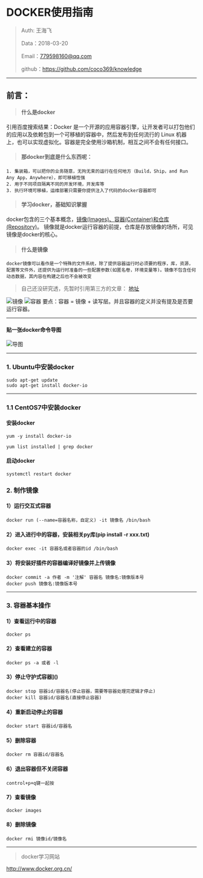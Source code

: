 
# DOCKER使用指南

>Auth: 王海飞
>
>Data：2018-03-20
>
>Email：779598160@qq.com
>
>github：https://github.com/coco369/knowledge
>
>

---

## 前言： 

> #### 什么是docker

引用百度搜索结果：Docker 是一个开源的应用容器引擎，让开发者可以打包他们的应用以及依赖包到一个可移植的容器中，然后发布到任何流行的 Linux 机器上，也可以实现虚拟化。容器是完全使用沙箱机制，相互之间不会有任何接口。

>#### 那docker到底是什么东西呢：

```
1. 集装箱，可以把你的业务随意，无拘无束的运行在任何地方（Build，Ship，and Run Any App，Anywhere），即可移植性强
2. 用于不同项目隔离不同的开发环境，开发库等
3. 执行环境可移植，运维部署只需要你提供注入了代码的docker容器即可
```


>####  学习docker，基础知识掌握

docker包含的三个基本概念，<u>镜像(Images)、容器(Container)和仓库(Repository)</u>。 
镜像就是docker运行容器的前提，仓库是存放镜像的场所，可见镜像是docker的核心。

>#### 什么是镜像

```
docker镜像可以看作是一个特殊的文件系统，除了提供容器运行时必须要的程序，库，资源，配置等文件外，还提供为运行时准备的一些配置参数(如匿名卷，环境变量等)。镜像不包含任何动态数据，其内容在构建之后也不会被改变
```

>自己还没研究透，先暂时引用第三方的文章： [地址](http://dockone.io/article/783)

![镜像](images/docker-images.png)
![容器](images/docker-container.png)
要点：容器 = 镜像 + 读写层。并且容器的定义并没有提及是否要运行容器。

***

#### 贴一张docker命令导图
![导图](images/docker-command.jpg)

***
### 1. Ubuntu中安装docker

```
sudo apt-get update 
sudo apt-get install docker-io
```
***
### 1.1 CentOS7中安装docker

#### 安装docker

```
yum -y install docker-io

yum list installed | grep docker
```
#### 启动docker

```
systemctl restart docker
```
### 2. 制作镜像

#### 1）运行交互式容器

```
docker run (--name=容器名称，自定义) -it 镜像名 /bin/bash
```

#### 2）进入进行中的容器，安装相关py库(pip install -r xxx.txt)

```
docker exec -it 容器名或者容器的id /bin/bash
```

#### 3）将安装好插件的容器编译好镜像并上传镜像

```
docker commit -a 作者 -m '注解' 容器名 镜像名:镜像版本号
docker push 镜像名:镜像版本号
```

***
### 3. 容器基本操作

#### 1）查看运行中的容器

```
docker ps
```

#### 2）查看建立的容器

```
docker ps -a 或者 -l
```

#### 3）停止守护式容器]()

```
docker stop 容器id/容器名(停止容器，需要等容器处理完逻辑才停止)
docker kill 容器id/容器名(直接停止容器)
```

#### 4）重新启动停止的容器

```
docker start 容器id/容器名
```

#### 5）删除容器

```
docker rm 容器id/容器名
```

#### 6）退出容器但不关闭容器

```
control+p+q键一起按
```

#### 7）查看镜像

```
docker images
```

#### 8）删除镜像

```
docker rmi 镜像id/镜像名
```

***
>docker学习网站

http://www.docker.org.cn/







